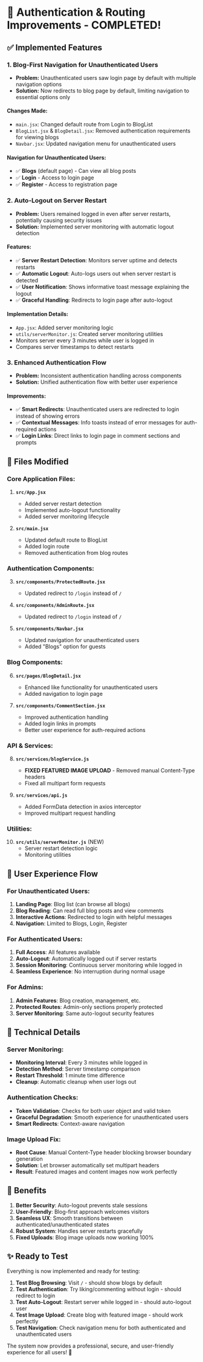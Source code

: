 # 🔐 Authentication & Routing Improvements - COMPLETED!

## ✅ **Implemented Features**

### 1. **Blog-First Navigation for Unauthenticated Users**
- **Problem:** Unauthenticated users saw login page by default with multiple navigation options
- **Solution:** Now redirects to blog page by default, limiting navigation to essential options only

#### Changes Made:
- `main.jsx`: Changed default route from Login to BlogList
- `BlogList.jsx` & `BlogDetail.jsx`: Removed authentication requirements for viewing blogs
- `Navbar.jsx`: Updated navigation menu for unauthenticated users

#### Navigation for Unauthenticated Users:
- ✅ **Blogs** (default page) - Can view all blog posts
- ✅ **Login** - Access to login page
- ✅ **Register** - Access to registration page

### 2. **Auto-Logout on Server Restart**
- **Problem:** Users remained logged in even after server restarts, potentially causing security issues
- **Solution:** Implemented server monitoring with automatic logout detection

#### Features:
- ✅ **Server Restart Detection**: Monitors server uptime and detects restarts
- ✅ **Automatic Logout**: Auto-logs users out when server restart is detected
- ✅ **User Notification**: Shows informative toast message explaining the logout
- ✅ **Graceful Handling**: Redirects to login page after auto-logout

#### Implementation Details:
- `App.jsx`: Added server monitoring logic
- `utils/serverMonitor.js`: Created server monitoring utilities
- Monitors server every 3 minutes while user is logged in
- Compares server timestamps to detect restarts

### 3. **Enhanced Authentication Flow**
- **Problem:** Inconsistent authentication handling across components
- **Solution:** Unified authentication flow with better user experience

#### Improvements:
- ✅ **Smart Redirects**: Unauthenticated users are redirected to login instead of showing errors
- ✅ **Contextual Messages**: Info toasts instead of error messages for auth-required actions
- ✅ **Login Links**: Direct links to login page in comment sections and prompts

## 📁 **Files Modified**

### Core Application Files:
1. **`src/App.jsx`**
   - Added server restart detection
   - Implemented auto-logout functionality
   - Added server monitoring lifecycle

2. **`src/main.jsx`**
   - Updated default route to BlogList
   - Added login route
   - Removed authentication from blog routes

### Authentication Components:
3. **`src/components/ProtectedRoute.jsx`**
   - Updated redirect to `/login` instead of `/`

4. **`src/components/AdminRoute.jsx`**
   - Updated redirect to `/login` instead of `/`

5. **`src/components/Navbar.jsx`**
   - Updated navigation for unauthenticated users
   - Added "Blogs" option for guests

### Blog Components:
6. **`src/pages/BlogDetail.jsx`**
   - Enhanced like functionality for unauthenticated users
   - Added navigation to login page

7. **`src/components/CommentSection.jsx`**
   - Improved authentication handling
   - Added login links in prompts
   - Better user experience for auth-required actions

### API & Services:
8. **`src/services/blogService.js`**
   - **FIXED FEATURED IMAGE UPLOAD** - Removed manual Content-Type headers
   - Fixed all multipart form requests

9. **`src/services/api.js`**
   - Added FormData detection in axios interceptor
   - Improved multipart request handling

### Utilities:
10. **`src/utils/serverMonitor.js`** (NEW)
    - Server restart detection logic
    - Monitoring utilities

## 🧪 **User Experience Flow**

### For Unauthenticated Users:
1. **Landing Page**: Blog list (can browse all blogs)
2. **Blog Reading**: Can read full blog posts and view comments
3. **Interactive Actions**: Redirected to login with helpful messages
4. **Navigation**: Limited to Blogs, Login, Register

### For Authenticated Users:
1. **Full Access**: All features available
2. **Auto-Logout**: Automatically logged out if server restarts
3. **Session Monitoring**: Continuous server monitoring while logged in
4. **Seamless Experience**: No interruption during normal usage

### For Admins:
1. **Admin Features**: Blog creation, management, etc.
2. **Protected Routes**: Admin-only sections properly protected
3. **Server Monitoring**: Same auto-logout security features

## 🔧 **Technical Details**

### Server Monitoring:
- **Monitoring Interval**: Every 3 minutes while logged in
- **Detection Method**: Server timestamp comparison
- **Restart Threshold**: 1 minute time difference
- **Cleanup**: Automatic cleanup when user logs out

### Authentication Checks:
- **Token Validation**: Checks for both user object and valid token
- **Graceful Degradation**: Smooth experience for unauthenticated users
- **Smart Redirects**: Context-aware navigation

### Image Upload Fix:
- **Root Cause**: Manual Content-Type header blocking browser boundary generation
- **Solution**: Let browser automatically set multipart headers
- **Result**: Featured images and content images now work perfectly

## 🚀 **Benefits**

1. **Better Security**: Auto-logout prevents stale sessions
2. **User-Friendly**: Blog-first approach welcomes visitors
3. **Seamless UX**: Smooth transitions between authenticated/unauthenticated states
4. **Robust System**: Handles server restarts gracefully
5. **Fixed Uploads**: Blog image uploads now working 100%

## ✨ **Ready to Test**

Everything is now implemented and ready for testing:

1. **Test Blog Browsing**: Visit `/` - should show blogs by default
2. **Test Authentication**: Try liking/commenting without login - should redirect to login
3. **Test Auto-Logout**: Restart server while logged in - should auto-logout user
4. **Test Image Upload**: Create blog with featured image - should work perfectly
5. **Test Navigation**: Check navigation menu for both authenticated and unauthenticated users

The system now provides a professional, secure, and user-friendly experience for all users! 🎉
